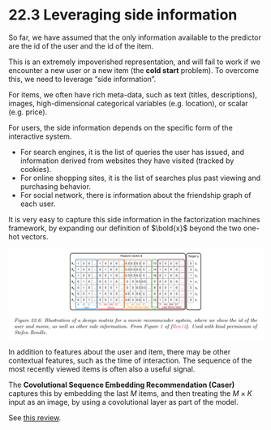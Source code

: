 # 22.3 Leveraging side information

So far, we have assumed that the only information available to the predictor are the id of the user and the id of the item.

This is an extremely impoverished representation, and will fail to work if we encounter a new user or a new item (the **cold start** problem). To overcome this, we need to leverage “side information”.

For items, we often have rich meta-data, such as text (titles, descriptions), images, high-dimensional categorical variables (e.g. location), or scalar (e.g. price).

For users, the side information depends on the specific form of the interactive system.

- For search engines, it is the list of queries the user has issued, and information derived from websites they have visited (tracked by cookies).
- For online shopping sites, it is the list of searches plus past viewing and purchasing behavior.
- For social network, there is information about the friendship graph of each user.

It is very easy to capture this side information in the factorization machines framework, by expanding our definition of $\bold{x}$ beyond the two one-hot vectors.

![Screen Shot 2023-11-27 at 22.09.51.png](./Screen_Shot_2023-11-27_at_22.09.51.png)

In addition to features about the user and item, there may be other contextual features, such as the time of interaction. The sequence of the most recently viewed items is often also a useful signal.

The **Covolutional Sequence Embedding Recommendation (Caser)** captures this by embedding the last $M$ items, and then treating the $M\times K$ input as an image, by using a covolutional layer as part of the model.

See [this review](https://arxiv.org/abs/1707.07435).